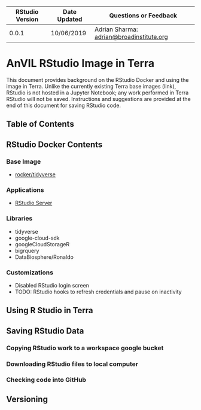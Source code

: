 | RStudio Version | Date Updated | Questions or Feedback |
| --- | --- | --- |
| 0.0.1 | 10/06/2019 | Adrian Sharma: adrian@broadinstitute.org |

# AnVIL RStudio Image in Terra

This document provides background on the RStudio Docker and using the image in Terra. Unlike the currently existing Terra base images (link), RStudio is not hosted in a Jupyter Notebook; any work performed in Terra RStudio will not be saved. Instructions and suggestions are provided at the end of this document for saving RStudio code. 

## Table of Contents

## RStudio Docker Contents

### Base Image

* [rocker/tidyverse](https://hub.docker.com/r/rocker/tidyverse/)

### Applications

* [RStudio Server](https://www.rstudio.com/products/rstudio-server/)

### Libraries

* tidyverse
* google-cloud-sdk
* googleCloudStorageR
* bigrquery
* DataBiosphere/Ronaldo


### Customizations

* Disabled RStudio login screen
* TODO: RStudio hooks to refresh credentials and pause on inactivity

## Using R Studio in Terra

## Saving RStudio Data

### Copying RStudio work to a workspace google bucket
### Downloading RStudio files to local computer
### Checking code into GitHub

## Versioning
